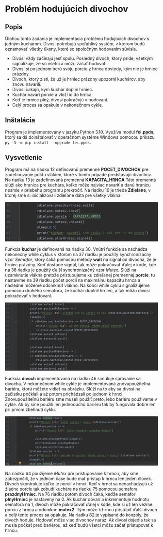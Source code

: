 # Problém hodujúcich divochov


## Popis

Úlohou tohto zadania je implementácia problému hodujúcich divochov s jedným kuchárom. Divosi potrebujú
spoľahlivý systém, v ktorom budú oznamovat’ všetky úkony, ktoré so
spoločným hodovaním súvisia.
* Divosi vždy začínajú jesť spolu. Posledný divoch, ktorý príde, všetkým
signalizuje, že sú všetci a môžu začať hodovať.
* Divosi si po jednom berú svoju porciu z hrnca dovtedy, kým nie je
hrniec prázdny.
* Divoch, ktorý zistí, že už je hrniec prázdny upozorní kuchárov, aby
znovu navarili.
* Divosi čakajú, kým kuchár doplní hrniec.
* Kuchár navarí porcie a vloží ic do hrnca.
* Keď je hrniec plný, divosi pokračujú v hodovaní.
* Celý proces sa opakuje v nekonečnom cykle.


## Inštalácia

Program je implementovaný v jazyku Python 3.10. Využíva modul **fei.ppds**, ktorý sa dá doinštalovať
v operačnom systéme Windows pomocou príkazu ```py -3 -m pip install --upgrade fei.ppds```.

## Vysvetlenie

Program má na riadku 12 definovanú premenné **POCET_DIVOCHOV** pre zadefinovanie počtu vlákien, ktoré
v tomto prípade predstavujú divochov. Na riadku 13 je zadefinovaná premenná **KAPACITA_HRNCA** Táto premenná 
slúži ako hranica pre kuchára, koľko môže najviac navariť a danú hranicu nesmie v priebehu programu prekročiť. 
Na riadku 16 je trieda **Zdielane**, v ktorej sme si inicializovali zdieľané dáta pre všetky vlákna. 


![Vypis z konzoly](/kuchar.png)


Funkcia **kuchar** je definovaná na riadku 30. Vnútri funkcie sa nachádza nekonečný while cyklus v ktorom na 37 riadku 
je použitý synchronizačný vzor *Semafor*, ktorý čaká pomocou metódy **wait** na signál od divocha, že je hrniec prázdny. Keď 
dostane signál, tak môže pokračovať ďalej v kóde, kde na 38 riadku je použitý ďalší synchronizačný vzor *Mutex*. Slúži na 
uzamknutie vlákna pretože pristupujeme ku zdieľanej premennej **porcie**, tu nastavíme na 39 riadku počet porcií na maximálnu 
kapacitu hrnca a následne môžeme odomknúť vlákno. Na konci while cyklu signalizujeme pomocou druhého semaforu, že kuchár doplnil 
hrniec, a tak môžu divosi pokračovať v hodovaní.

![Vypis z konzoly](/bariera.png)


Funkcia **divoch** implementovaná na riadku 46 simuluje správanie sa divocha. V nekonečnom while cykle je implementovaná 
znovupoužiteľná bariéra, ktorú môžete vidieť na obrázku. Slúži na to aby sa divosi na začiatku počklali a až potom prichádzali 
po jednom k hrnci. Znovupoužiteľnú bariéru sme museli použiť preto, lebo bariéru použivame v cykle. Ak by sme použili len jednoduchú 
bariéru tak by fungovala dobre len pri prvom zbehnutí cyklu. 

![Vypis z konzoly](/hodovanie.png)

Na riadku 64 použijeme *Mutex* pre pristupovanie k hrncu, aby sme zabezpečili, že v jednom čase bude mať prístup k hrncu 
len jeden človek. Divoch skontroluje koľko je porcií v hrnci. Keď v hrnci sa nenachádzajú už žiadne porcie tak zobudí kuchára 
na riadku 75 pomocou semafora **prazdnyHrniec**. Na 76 riadku potom divoch čaká, keďže semafor **plnyHrniec** je nastavený na 0. 
Ak kuchár dovarí a inkrementuje hodnotu semafora na 1, divoch môže pokračovať ďalej v kóde, kde si už len vezme porciu z hrnca a 
odomkne **mutex2**. Tým môže k hrncu pristúpiť ďalší divoch a celý tento proces sa opakuje. Na riadku 82 je vypísané do konzoly, 
že divoch hoduje. Hodovať môže viac divochov naraz. Ak divosi dojedia tak sa musia počkať pred bariérou, až keď budú všetci môžu začať 
pristupovať k hrncu. 